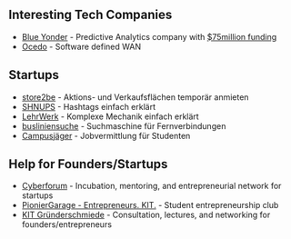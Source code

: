 Interesting Tech Companies
--------------------------------------------------------------------------------
* [Blue Yonder](http://www.blue-yonder.com) - Predictive Analytics company with [$75million funding](http://www.blue-yonder.com/en/company/press/us-investor-warburg-pincus-is-betting-75million-on-german-tech-firm-blue-yonder.html)
* [Ocedo](https://www.ocedo.com) - Software defined WAN

Startups
--------------------------------------------------------------------------------
* [store2be](http://store2be.com) - Aktions- und Verkaufsflächen temporär anmieten
* [SHNUPS](http://shnups.com) - Hashtags einfach erklärt
* [LehrWerk](http://lehrwerk.com) - Komplexe Mechanik einfach erklärt
* [busliniensuche](http://busliniensuche.de) - Suchmaschine für Fernverbindungen
* [Campusjäger](http://campusjaeger.de) - Jobvermittlung für Studenten

Help for Founders/Startups
--------------------------------------------------------------------------------
* [Cyberforum](https://www.cyberforum.de/angebote/fuer-gruender/) - Incubation, mentoring, and entrepreneurial network for startups
* [PionierGarage - Entrepreneurs. KIT.](http://pioniergarage.de) - Student entrepreneurship club
* [KIT Gründerschmiede](http://kit-gruenderschmiede.de) - Consultation, lectures, and networking for founders/entrepreneurs


